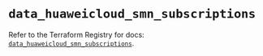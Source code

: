 # `data_huaweicloud_smn_subscriptions`

Refer to the Terraform Registry for docs: [`data_huaweicloud_smn_subscriptions`](https://registry.terraform.io/providers/huaweicloud/huaweicloud/1.71.1/docs/data-sources/smn_subscriptions).
